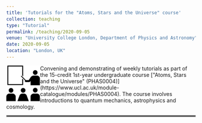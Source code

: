 ```yaml
---
title: 'Tutorials for the "Atoms, Stars and the Universe" course'
collection: teaching
type: "Tutorial"
permalink: /teaching/2020-09-05
venue: "University College London, Department of Physics and Astronomy"
date: 2020-09-05
location: "London, UK"
---
```


<img align="left" src="../images/workshop.png" width="90px" margin="5px">
Convening and demonstrating of weekly tutorials as part of the 15-credit 1st-year undergraduate course ["Atoms, Stars and the Universe" (PHAS0004)](https://www.ucl.ac.uk/module-catalogue/modules/PHAS0004). The course involves introductions to quantum mechanics, astrophysics and cosmology.

<hr style="border:2px solid gray">